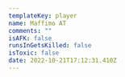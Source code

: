```yaml
---
templateKey: player
name: Maffimo AT
comments: ""
isAFK: false
runsInGetsKilled: false
isToxic: false
date: 2022-10-21T17:12:31.410Z
---
```

